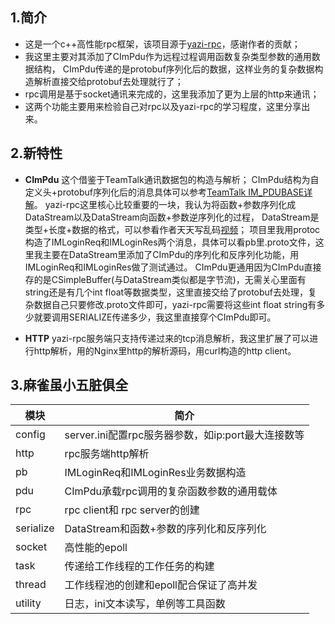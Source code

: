 ## 1.简介
- 这是一个c++高性能rpc框架，该项目源于[yazi-rpc](https://github.com/125yyh/yazi-rpc)，感谢作者的贡献；
- 我这里主要对其添加了CImPdu作为远程过程调用函数复杂类型参数的通用数据结构，
CImPdu传递的是protobuf序列化后的数据，这样业务的复杂数据构造解析直接交给protobuf去处理就行了；
- rpc调用是基于socket通讯来完成的，这里我添加了更为上层的http来通讯；
- 这两个功能主要用来检验自己对rpc以及yazi-rpc的学习程度，这里分享出来。

## 2.新特性
- **CImPdu**
这个借鉴于TeamTalk通讯数据包的构造与解析；
CImPdu结构为自定义头+protobuf序列化后的消息具体可以参考[TeamTalk IM_PDUBASE详解](https://blog.csdn.net/aixiaoql/article/details/122669517)。
yazi-rpc这里核心比较重要的一块，我认为将函数+参数序列化成DataStream以及DataStream向函数+参数逆序列化的过程，
DataStream是类型+长度+数据的格式，可以参看作者天天写乱码[视频](https://space.bilibili.com/193137215)；
项目里我用protoc构造了IMLoginReq和IMLoginRes两个消息，具体可以看pb里.proto文件，这里我主要在DataStream里添加了CImPdu的序列化和反序列化功能，用IMLoginReq和IMLoginRes做了测试通过。
CImPdu更通用因为CImPdu直接存的是CSimpleBuffer(与DataStream类似都是字节流)，无需关心里面有string还是有几个int float等数据类型，这里直接交给了protobuf去处理，复杂数据自己只要修改.proto文件即可，yazi-rpc需要将这些int float string有多少就要调用SERIALIZE传递多少，我这里直接穿个CImPdu即可。

- **HTTP**
yazi-rpc服务端只支持传递过来的tcp消息解析，我这里扩展了可以进行http解析，用的Nginx里http的解析源码，用curl构造的http client。


## 3.麻雀虽小五脏俱全
| 模块 | 简介 |
| ------ | ----------- |
| config | server.ini配置rpc服务器参数，如ip:port最大连接数等 |
| http | rpc服务端http解析 |
| pb | IMLoginReq和IMLoginRes业务数据构造 |
| pdu | CImPdu承载rpc调用的复杂函数参数的通用载体 |
| rpc | rpc client和 rpc server的创建 |
| serialize | DataStream和函数+参数的序列化和反序列化 |
| socket | 高性能的epoll |
| task | 传递给工作线程的工作任务的构建 |
| thread | 工作线程池的创建和epoll配合保证了高并发 |
| utility | 日志，ini文本读写，单例等工具函数|
